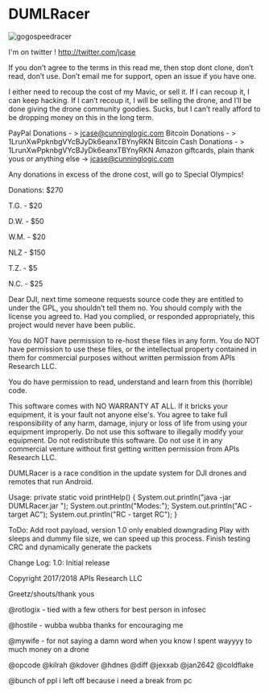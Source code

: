 

# DUMLRacer
![gogospeedracer](https://github.com/CunningLogic/DUMLRacer/blob/master/dumlracer_1024.png?raw=true)

I'm on twitter ! http://twitter.com/jcase

If you don’t agree to the terms in this read me, then stop dont clone, don’t read, don’t use. Don’t email me for support, open an issue if you have one.

I either need to recoup the cost of my Mavic, or sell it. If I can recoup it, I can keep hacking. If I can’t recoup it, I will be selling the drone, and I’ll be done giving the drone community goodies. Sucks, but I can’t really afford to be dropping money on this in the long term.

PayPal Donations - > jcase@cunninglogic.com
Bitcoin Donations - > 1LrunXwPpknbgVYcBJyDk6eanxTBYnyRKN
Bitcoin Cash Donations - > 1LrunXwPpknbgVYcBJyDk6eanxTBYnyRKN
Amazon giftcards, plain thank yous or anything else -> jcase@cunninglogic.com

Any donations in excess of the drone cost, will go to Special Olympics!

Donations: $270

T.G. - $20

D.W. - $50

W.M. - $20

NLZ  - $150

T.Z. - $5

N.C. - $25

Dear DJI, next time someone requests source code they are entitled to under the GPL, you shouldn’t tell them no. You should comply with the license you agreed to. Had you complied, or responded appropriately, this project would never have been public.

You do NOT have permission to re-host these files in any form.
You do NOT have permission to use these files, or the intellectual property contained in them for commercial purposes without written permission from APIs Research LLC.

You do have permission to read, understand and learn from this (horrible) code.


This software comes with NO WARRANTY AT ALL. If it bricks your equipment, it is your fault not anyone else's. You agree to take full responsibility of any harm, damage, injury or loss of life from using your equipment improperly. Do not use this software to illegally modify your equipment. Do not redistribute this software. Do not use it in any commercial venture without first getting written permission from APIs Research LLC.



DUMLRacer is a race condition in the update system for DJI drones and remotes that run Android.

Usage:
    private static void printHelp() {
        System.out.println("java -jar DUMLRacer.jar <mode>");
        System.out.println("Modes:");
        System.out.println("AC - target AC");
        System.out.println("RC - target RC");
    }

ToDo:
	Add root payload, version 1.0 only enabled downgrading
	Play with sleeps and dummy file size, we can speed up this process.
	Finish testing CRC and dynamically generate the packets


Change Log:
1.0:
	Initial release

Copyright 2017/2018 APIs Research LLC 


Greetz/shouts/thank yous


@rotlogix - tied with a few others for best person in infosec

@hostile - wubba wubba thanks for encouraging me

@mywife - for not saying a damn word when you know I spent wayyyy to much money on a drone

@opcode
@kilrah
@kdover
@hdnes
@diff
@jexxab
@jan2642
@coldflake

@bunch of ppl i left off because i need a break from pc
